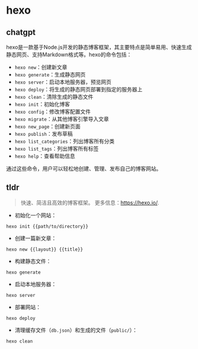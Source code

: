 # hexo 
## chatgpt 
hexo是一款基于Node.js开发的静态博客框架，其主要特点是简单易用、快速生成静态网页、支持Markdown格式等。hexo的命令包括：

- `hexo new`：创建新文章
- `hexo generate`：生成静态网页
- `hexo server`：启动本地服务器，预览网页
- `hexo deploy`：将生成的静态网页部署到指定的服务器上
- `hexo clean`：清除生成的静态文件
- `hexo init`：初始化博客
- `hexo config`：修改博客配置文件
- `hexo migrate`：从其他博客引擎导入文章
- `hexo new_page`：创建新页面
- `hexo publish`：发布草稿
- `hexo list_categories`：列出博客所有分类
- `hexo list_tags`：列出博客所有标签
- `hexo help`：查看帮助信息

通过这些命令，用户可以轻松地创建、管理、发布自己的博客网站。 

## tldr 
 
> 快速、简洁且高效的博客框架。
> 更多信息：<https://hexo.io/>.

- 初始化一个网站：

`hexo init {{path/to/directory}}`

- 创建一篇新文章：

`hexo new {{layout}} {{title}}`

- 构建静态文件：

`hexo generate`

- 启动本地服务器：

`hexo server`

- 部署网站：

`hexo deploy`

- 清理缓存文件（`db.json`）和生成的文件（`public/`）：

`hexo clean`
